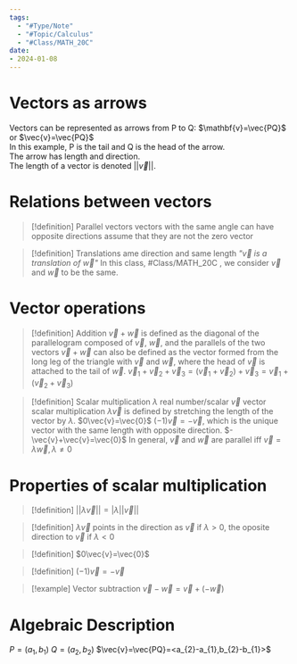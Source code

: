 ```yaml
---
tags:
  - "#Type/Note"
  - "#Topic/Calculus"
  - "#Class/MATH_20C"
date:
- 2024-01-08
---
```


# Vectors as arrows
Vectors can be represented as arrows from P to Q: $\mathbf{v}=\vec{PQ}$ or $\vec{v}=\vec{PQ}$  
In this example, P is the tail and Q is the head of the arrow.  
The arrow has length and direction.  
The length of a vector is denoted $||\vec{v}||$.  

# Relations between vectors
> [!definition] Parallel vectors
> vectors with the same angle
> can have opposite directions
> assume that they are not the zero vector

> [!definition] Translations
> ame direction and same length
> *"$\vec{v}$ is a translation of $\vec{w}$"*
> In this class, #Class/MATH_20C , we consider $\vec{v}$ and $\vec{w}$ to be the same.

# Vector operations
> [!definition] Addition
> $\vec{v}+\vec{w}$ is defined as the diagonal of the parallelogram composed of $\vec{v}$, $\vec{w}$, and the parallels of the two vectors
> $\vec{v}+\vec{w}$ can also be defined as the vector formed from the long leg of the triangle with $\vec{v}$ and $\vec{w}$, where the head of $\vec{v}$ is attached to the tail of $\vec{w}$.
> $\vec{v}_{1}+\vec{v}_{2}+\vec{v}_{3}=(\vec{v}_{1}+\vec{v}_{2})+\vec{v}_{3}=\vec{v}_{1}+(\vec{v}_{2}+\vec{v}_{3})$

> [!definition] Scalar multiplication
> $\lambda$ real number/scalar
> $\vec{v}$ vector
> scalar multiplication $\lambda \vec{v}$ is defined by stretching the length of the vector by $\lambda$. 
> $0\vec{v}=\vec{0}$
> $(-1)\vec{v}=-\vec{v}$, which is the unique vector with the same length with opposite direction.
> $-\vec{v}+\vec{v}=\vec{0}$
> In general, $\vec{v}$ and $\vec{w}$ are parallel iff $\vec{v}=\lambda \vec{w},\lambda\neq 0$

# Properties of scalar multiplication
> [!definition] $||\lambda \vec{v}||=|\lambda||\vec{v}||$

> [!definition] $\lambda \vec{v}$ points in the direction as $\vec{v}$ if $\lambda>0$, the oposite direction to $\vec{v}$ if $\lambda<0$

> [!definition] $0\vec{v}=\vec{0}$

> [!definition] $(-1)\vec{v}=-\vec{v}$

> [!example] Vector subtraction
> $\vec{v}-\vec{w}=\vec{v}+(-\vec{w})$

# Algebraic Description
$P=(a_{1},b_{1})$
$Q=(a_{2},b_{2})$
$\vec{v}=\vec{PQ}=<a_{2}-a_{1},b_{2}-b_{1}>$